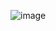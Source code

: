 ![image](https://user-images.githubusercontent.com/89273037/168438177-0626bc40-c06a-4f17-b666-623b60c11e37.png)
